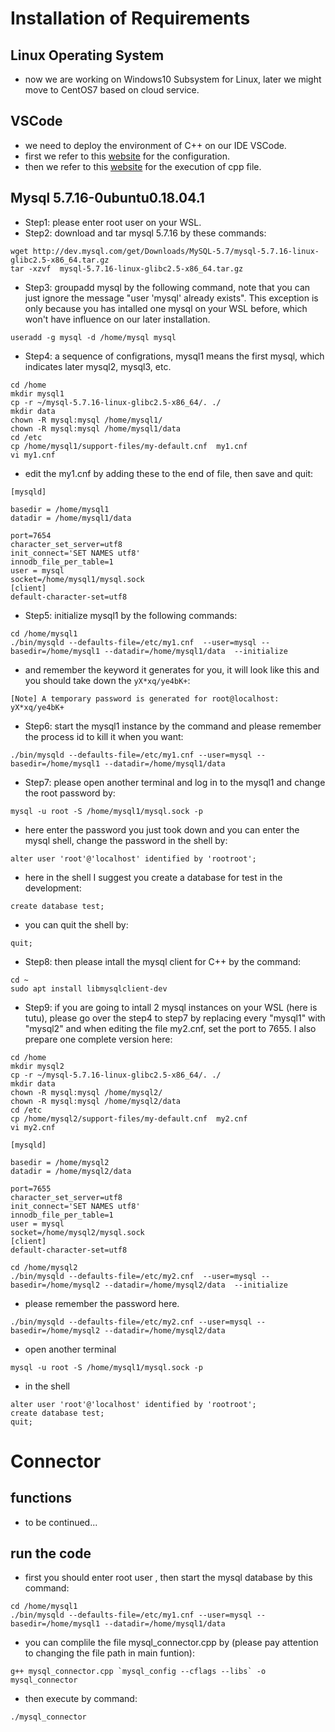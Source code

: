 # Installation of Requirements
## Linux Operating System
* now we are working on Windows10 Subsystem for Linux, later we might move to CentOS7 based on cloud service.
## VSCode
* we need to deploy the environment of C++ on our IDE VSCode.
* first we refer to this [website](https://blog.csdn.net/SuGeLaInys/article/details/99934184) for the configuration.
* then we refer to this [website](https://code.visualstudio.com/docs/cpp/config-wsl) for the execution of cpp file.
## Mysql 5.7.16-0ubuntu0.18.04.1
* Step1: please enter root user on your WSL.
* Step2: download and tar mysql 5.7.16 by these commands:
```
wget http://dev.mysql.com/get/Downloads/MySQL-5.7/mysql-5.7.16-linux-glibc2.5-x86_64.tar.gz
tar -xzvf  mysql-5.7.16-linux-glibc2.5-x86_64.tar.gz
```
* Step3: groupadd mysql by the following command, note that you can just ignore the message "user 'mysql' already exists". This exception is only because you has intalled one mysql on your WSL before, which won't have influence on our later installation.
```
useradd -g mysql -d /home/mysql mysql
```
* Step4: a sequence of configrations, mysql1 means the first mysql, which indicates later mysql2, mysql3, etc.
```
cd /home
mkdir mysql1
cp -r ~/mysql-5.7.16-linux-glibc2.5-x86_64/. ./
mkdir data
chown -R mysql:mysql /home/mysql1/
chown -R mysql:mysql /home/mysql1/data
cd /etc
cp /home/mysql1/support-files/my-default.cnf  my1.cnf
vi my1.cnf
```
* edit the my1.cnf by adding these to the end of file, then save and quit:
```
[mysqld]
 
basedir = /home/mysql1
datadir = /home/mysql1/data
 
port=7654
character_set_server=utf8
init_connect='SET NAMES utf8'
innodb_file_per_table=1
user = mysql
socket=/home/mysql1/mysql.sock
[client]
default-character-set=utf8
```
* Step5: initialize mysql1 by the following commands:
```
cd /home/mysql1
./bin/mysqld --defaults-file=/etc/my1.cnf  --user=mysql --basedir=/home/mysql1 --datadir=/home/mysql1/data  --initialize
```
* and remember the keyword it generates for you, it will look like this and you should take down the `yX*xq/ye4bK+`:
```
[Note] A temporary password is generated for root@localhost: yX*xq/ye4bK+
```
* Step6: start the mysql1 instance by the command and please remember the process id to kill it when you want:
```
./bin/mysqld --defaults-file=/etc/my1.cnf --user=mysql --basedir=/home/mysql1 --datadir=/home/mysql1/data
```
* Step7: please open another terminal and log in to the mysql1 and change the root password by:
```
mysql -u root -S /home/mysql1/mysql.sock -p
```
* here enter the password you just took down and you can enter the mysql shell, change the password in the shell by:
```
alter user 'root'@'localhost' identified by 'rootroot';
```
* here in the shell I suggest you create a database for test in the development:
```
create database test;
```
* you can quit the shell by:
```
quit;
```
* Step8: then please intall the mysql client for C++ by the command:
```
cd ~
sudo apt install libmysqlclient-dev
```
* Step9: if you are going to intall 2 mysql instances on your WSL (here is tutu), please go over the step4 to step7 by replacing every "mysql1" with "mysql2" and when editing the file my2.cnf, set the port to 7655. I also prepare one complete version here:
```
cd /home
mkdir mysql2
cp -r ~/mysql-5.7.16-linux-glibc2.5-x86_64/. ./
mkdir data
chown -R mysql:mysql /home/mysql2/
chown -R mysql:mysql /home/mysql2/data
cd /etc
cp /home/mysql2/support-files/my-default.cnf  my2.cnf
vi my2.cnf
```
```
[mysqld]
 
basedir = /home/mysql2
datadir = /home/mysql2/data
 
port=7655
character_set_server=utf8
init_connect='SET NAMES utf8'
innodb_file_per_table=1
user = mysql
socket=/home/mysql2/mysql.sock
[client]
default-character-set=utf8
```
```
cd /home/mysql2
./bin/mysqld --defaults-file=/etc/my2.cnf  --user=mysql --basedir=/home/mysql2 --datadir=/home/mysql2/data  --initialize
```
* please remember the password here.
```
./bin/mysqld --defaults-file=/etc/my2.cnf --user=mysql --basedir=/home/mysql2 --datadir=/home/mysql2/data
```
* open another terminal
```
mysql -u root -S /home/mysql1/mysql.sock -p
```
* in the shell
```
alter user 'root'@'localhost' identified by 'rootroot';
create database test;
quit;
```

# Connector
## functions
* to be continued...
## run the code
* first you should enter root user , then start the mysql database by this command:
```
cd /home/mysql1
./bin/mysqld --defaults-file=/etc/my1.cnf --user=mysql --basedir=/home/mysql1 --datadir=/home/mysql1/data
```
* you can complile the file mysql_connector.cpp by (please pay attention to changing the file path in main funtion):
```
g++ mysql_connector.cpp `mysql_config --cflags --libs` -o mysql_connector
```
* then execute by command:
```
./mysql_connector
```
